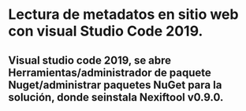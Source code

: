 # Lectura de metadatos en sitio web con visual Studio Code 2019.

## Visual studio code 2019, se abre Herramientas/administrador de paquete Nuget/administrar paquetes NuGet para la solución, donde seinstala Nexiftool v0.9.0.


 

